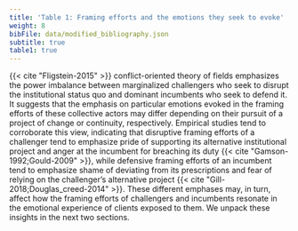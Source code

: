 ```yaml
---
title: 'Table 1: Framing efforts and the emotions they seek to evoke'
weight: 8
bibFile: data/modified_bibliography.json
subtitle: true
table1: true
---
```


{{< cite "Fligstein-2015" >}} conflict-oriented theory of fields emphasizes the power imbalance between marginalized challengers who seek to disrupt the institutional status quo and dominant incumbents who seek to defend it. It suggests that the emphasis on particular emotions evoked in the framing efforts of these collective actors may differ depending on their pursuit of a project of change or continuity, respectively. Empirical studies tend to corroborate this view, indicating that disruptive framing efforts of a challenger tend to emphasize pride of supporting its alternative institutional project and anger at the incumbent for breaching its duty {{< cite "Gamson-1992;Gould-2009" >}}, while defensive framing efforts of an incumbent tend to emphasize shame of deviating from its prescriptions and fear of relying on the challenger’s alternative project {{< cite "Gill-2018;Douglas_creed-2014" >}}. These different emphases may, in turn, affect how the framing efforts of challengers and incumbents resonate in the emotional experience of clients exposed to them. We unpack these insights in the next two sections.

